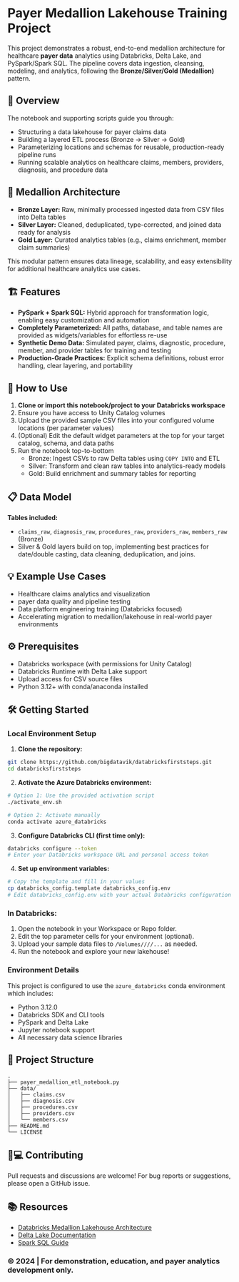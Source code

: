 # Payer Medallion Lakehouse Training Project

This project demonstrates a robust, end-to-end medallion architecture for healthcare **payer data** analytics using Databricks, Delta Lake, and PySpark/Spark SQL. The pipeline covers data ingestion, cleansing, modeling, and analytics, following the **Bronze/Silver/Gold (Medallion)** pattern.

## 🚀 Overview

The notebook and supporting scripts guide you through:
- Structuring a data lakehouse for payer claims data
- Building a layered ETL process (Bronze → Silver → Gold)
- Parameterizing locations and schemas for reusable, production-ready pipeline runs
- Running scalable analytics on healthcare claims, members, providers, diagnosis, and procedure data

## 📂 Medallion Architecture

- **Bronze Layer:** Raw, minimally processed ingested data from CSV files into Delta tables
- **Silver Layer:** Cleaned, deduplicated, type-corrected, and joined data ready for analysis
- **Gold Layer:** Curated analytics tables (e.g., claims enrichment, member claim summaries)

This modular pattern ensures data lineage, scalability, and easy extensibility for additional healthcare analytics use cases.

## 🏗️ Features

- **PySpark + Spark SQL:** Hybrid approach for transformation logic, enabling easy customization and automation
- **Completely Parameterized:** All paths, database, and table names are provided as widgets/variables for effortless re-use
- **Synthetic Demo Data:** Simulated payer, claims, diagnostic, procedure, member, and provider tables for training and testing
- **Production-Grade Practices:** Explicit schema definitions, robust error handling, clear layering, and portability

## 📝 How to Use

1. **Clone or import this notebook/project to your Databricks workspace**
2. Ensure you have access to Unity Catalog volumes
3. Upload the provided sample CSV files into your configured volume locations (per parameter values)
4. (Optional) Edit the default widget parameters at the top for your target catalog, schema, and data paths
5. Run the notebook top-to-bottom  
   - Bronze: Ingest CSVs to raw Delta tables using `COPY INTO` and ETL
   - Silver: Transform and clean raw tables into analytics-ready models
   - Gold: Build enrichment and summary tables for reporting

## 📋 Data Model

**Tables included:**
- `claims_raw`, `diagnosis_raw`, `procedures_raw`, `providers_raw`, `members_raw` (Bronze)
- Silver & Gold layers build on top, implementing best practices for date/double casting, data cleaning, deduplication, and joins.

## 💡 Example Use Cases

- Healthcare claims analytics and visualization
- payer data quality and pipeline testing
- Data platform engineering training (Databricks focused)
- Accelerating migration to medallion/lakehouse in real-world payer environments

## ⚙️ Prerequisites

- Databricks workspace (with permissions for Unity Catalog)
- Databricks Runtime with Delta Lake support
- Upload access for CSV source files
- Python 3.12+ with conda/anaconda installed

## 🛠️ Getting Started

### Local Environment Setup

1. **Clone the repository:**
```bash
git clone https://github.com/bigdatavik/databricksfirststeps.git
cd databricksfirststeps
```

2. **Activate the Azure Databricks environment:**
```bash
# Option 1: Use the provided activation script
./activate_env.sh

# Option 2: Activate manually
conda activate azure_databricks
```

3. **Configure Databricks CLI (first time only):**
```bash
databricks configure --token
# Enter your Databricks workspace URL and personal access token
```

4. **Set up environment variables:**
```bash
# Copy the template and fill in your values
cp databricks_config.template databricks_config.env
# Edit databricks_config.env with your actual Databricks configuration
```

### In Databricks:

1. Open the notebook in your Workspace or Repo folder.
2. Edit the top parameter cells for your environment (optional).
3. Upload your sample data files to `/Volumes////...` as needed.
4. Run the notebook and explore your new lakehouse!

### Environment Details

This project is configured to use the `azure_databricks` conda environment which includes:
- Python 3.12.0
- Databricks SDK and CLI tools
- PySpark and Delta Lake
- Jupyter notebook support
- All necessary data science libraries

## 📑 Project Structure

```
.
├── payer_medallion_etl_notebook.py
├── data/
│   ├── claims.csv
│   ├── diagnosis.csv
│   ├── procedures.csv
│   ├── providers.csv
│   └── members.csv
├── README.md
└── LICENSE
```

## 🧑💻 Contributing

Pull requests and discussions are welcome! For bug reports or suggestions, please open a GitHub issue.

## 📚 Resources

- [Databricks Medallion Lakehouse Architecture](https://docs.databricks.com/aws/en/lakehouse/medallion)
- [Delta Lake Documentation](https://docs.delta.io/)
- [Spark SQL Guide](https://spark.apache.org/docs/latest/sql-getting-started.html)

### © 2024  | For demonstration, education, and payer analytics development only.
